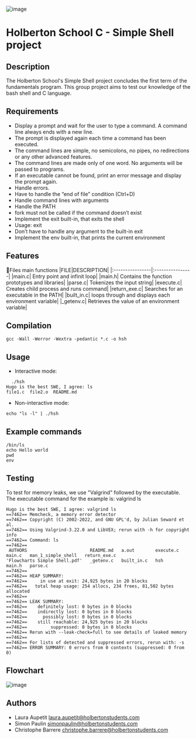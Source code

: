 ![image](https://github.com/user-attachments/assets/d5eb5318-61dc-4dad-9052-90286db1d541)

# Holberton School C - Simple Shell project


## Description

The Holberton School's Simple Shell project concludes the first term of the fundamentals program. This group project aims to test our knowledge of the bash shell and C language.

## Requirements
* Display a prompt and wait for the user to type a command. A command line always ends with a new line.
* The prompt is displayed again each time a command has been executed.
* The command lines are simple, no semicolons, no pipes, no redirections or any other advanced features.
* The command lines are made only of one word. No arguments will be passed to programs.
* If an executable cannot be found, print an error message and display the prompt again.
* Handle errors.
* Have to handle the “end of file” condition (Ctrl+D)
* Handle command lines with arguments
* Handle the PATH
* fork must not be called if the command doesn’t exist
* Implement the exit built-in, that exits the shell
* Usage: exit
* Don’t have to handle any argument to the built-in exit
* Implement the env built-in, that prints the current environment

## Features

📂Files main functions
|FILE|DESCRIPTION|
|:----------------|:----------------|
|main.c| Entry point and infinit loop|
|main.h| Contains the function prototypes and libraries|
|parse.c| Tokenizes the input string|
|execute.c| Creates child process and runs command|
|return_exe.c| Searches for an executable in the PATH|
|built_in.c| loops through and displays each environment variable|
|_getenv.c| Retrieves the value of an environment variable|

## Compilation
```
gcc -Wall -Werror -Wextra -pedantic *.c -o hsh
```
## Usage
* Interactive mode:
```
  ./hsh
Hugo is the best SWE, I agree: ls
file1.c  file2.o  README.md
```
* Non-interactive mode:
```
echo "ls -l" | ./hsh
```
## Example commands
```
/bin/ls
echo Hello world
pwd
env
```
## Testing
To test for memory leaks, we use "Valgrind" followed by the executable. The executable command for the example is: valgrind ls
```
Hugo is the best SWE, I agree: valgrind ls
==7462== Memcheck, a memory error detector
==7462== Copyright (C) 2002-2022, and GNU GPL'd, by Julian Seward et al.
==7462== Using Valgrind-3.22.0 and LibVEX; rerun with -h for copyright info
==7462== Command: ls
==7462==
 AUTHORS                        README.md   a.out        execute.c   main.c   man_1_simple_shell   return_exe.c
'Flowcharts Simple Shell.pdf'   _getenv.c   built_in.c   hsh         main.h   parse.c
==7462==
==7462== HEAP SUMMARY:
==7462==     in use at exit: 24,925 bytes in 20 blocks
==7462==   total heap usage: 254 allocs, 234 frees, 81,502 bytes allocated
==7462==
==7462== LEAK SUMMARY:
==7462==    definitely lost: 0 bytes in 0 blocks
==7462==    indirectly lost: 0 bytes in 0 blocks
==7462==      possibly lost: 0 bytes in 0 blocks
==7462==    still reachable: 24,925 bytes in 20 blocks
==7462==         suppressed: 0 bytes in 0 blocks
==7462== Rerun with --leak-check=full to see details of leaked memory
==7462==
==7462== For lists of detected and suppressed errors, rerun with: -s
==7462== ERROR SUMMARY: 0 errors from 0 contexts (suppressed: 0 from 0)
```

## Flowchart
![image](https://github.com/user-attachments/assets/ca7cba31-ebaf-4803-ae29-5db6bc8c683a)
## Authors
* Laura Aupetit <laura.aupetit@holbertonstudents.com>
* Simon Paulin <simonpaulin@holbertonstudents.com>
* Christophe Barrere <christophe.barrere@holbertonstudents.com>
